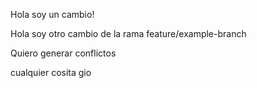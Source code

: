 Hola soy un cambio!

Hola soy otro cambio de la rama feature/example-branch

Quiero generar conflictos 

cualquier cosita gio 
